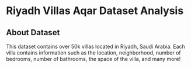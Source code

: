 # Riyadh Villas Aqar Dataset Analysis

## About Dataset
This dataset contains over 50k villas located in Riyadh, Saudi Arabia. Each villa contains information such as the location, neighborhood, number of bedrooms, number of bathrooms, the space of the villa, and many more!
